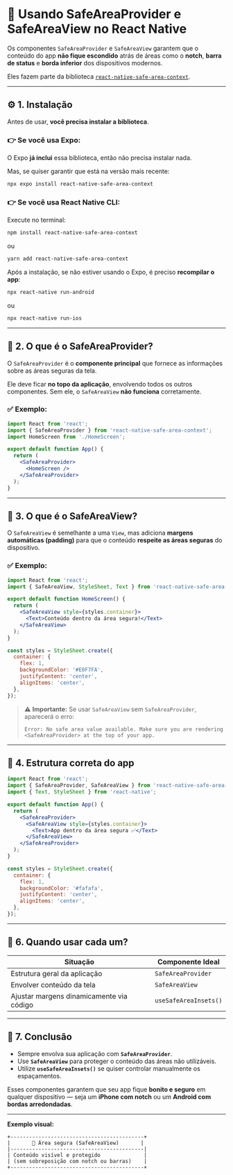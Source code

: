 # 📱 Usando SafeAreaProvider e SafeAreaView no React Native

Os componentes `SafeAreaProvider` e `SafeAreaView` garantem que o conteúdo do app **não fique escondido** atrás de áreas como o **notch**, **barra de status** e **borda inferior** dos dispositivos modernos.

Eles fazem parte da biblioteca [`react-native-safe-area-context`](https://github.com/th3rdwave/react-native-safe-area-context).

---

## ⚙️ 1. Instalação

Antes de usar, **você precisa instalar a biblioteca**.

### 👉 Se você usa **Expo**:
O Expo **já inclui** essa biblioteca, então não precisa instalar nada.

Mas, se quiser garantir que está na versão mais recente:
```bash
npx expo install react-native-safe-area-context
````

### 👉 Se você usa **React Native CLI**:

Execute no terminal:

```bash
npm install react-native-safe-area-context
```

ou

```bash
yarn add react-native-safe-area-context
```

Após a instalação, se não estiver usando o Expo, é preciso **recompilar o app**:

```bash
npx react-native run-android
```

ou

```bash
npx react-native run-ios
```

---

## 🧱 2. O que é o SafeAreaProvider?

O `SafeAreaProvider` é o **componente principal** que fornece as informações sobre as áreas seguras da tela.

Ele deve ficar **no topo da aplicação**, envolvendo todos os outros componentes.
Sem ele, o `SafeAreaView` **não funciona** corretamente.

### ✅ Exemplo:

```jsx
import React from 'react';
import { SafeAreaProvider } from 'react-native-safe-area-context';
import HomeScreen from './HomeScreen';

export default function App() {
  return (
    <SafeAreaProvider>
      <HomeScreen />
    </SafeAreaProvider>
  );
}
```

---

## 🧩 3. O que é o SafeAreaView?

O `SafeAreaView` é semelhante a uma `View`, mas adiciona **margens automáticas (padding)** para que o conteúdo **respeite as áreas seguras** do dispositivo.

### ✅ Exemplo:

```jsx
import React from 'react';
import { SafeAreaView, StyleSheet, Text } from 'react-native-safe-area-context';

export default function HomeScreen() {
  return (
    <SafeAreaView style={styles.container}>
      <Text>Conteúdo dentro da área segura!</Text>
    </SafeAreaView>
  );
}

const styles = StyleSheet.create({
  container: {
    flex: 1,
    backgroundColor: '#E0F7FA',
    justifyContent: 'center',
    alignItems: 'center',
  },
});
```

> ⚠️ **Importante:** Se usar `SafeAreaView` sem `SafeAreaProvider`, aparecerá o erro:
>
> ```
> Error: No safe area value available. Make sure you are rendering <SafeAreaProvider> at the top of your app.
> ```

---

## 🧩 4. Estrutura correta do app

```jsx
import React from 'react';
import { SafeAreaProvider, SafeAreaView } from 'react-native-safe-area-context';
import { Text, StyleSheet } from 'react-native';

export default function App() {
  return (
    <SafeAreaProvider>
      <SafeAreaView style={styles.container}>
        <Text>App dentro da área segura ✅</Text>
      </SafeAreaView>
    </SafeAreaProvider>
  );
}

const styles = StyleSheet.create({
  container: {
    flex: 1,
    backgroundColor: '#fafafa',
    justifyContent: 'center',
    alignItems: 'center',
  },
});
```
---

## 🧰 6. Quando usar cada um?

| Situação                                 | Componente Ideal      |
| ---------------------------------------- | --------------------- |
| Estrutura geral da aplicação             | `SafeAreaProvider`    |
| Envolver conteúdo da tela                | `SafeAreaView`        |
| Ajustar margens dinamicamente via código | `useSafeAreaInsets()` |

---

## 🚀 7. Conclusão

* Sempre envolva sua aplicação com **`SafeAreaProvider`**.
* Use **`SafeAreaView`** para proteger o conteúdo das áreas não utilizáveis.
* Utilize **`useSafeAreaInsets()`** se quiser controlar manualmente os espaçamentos.

Esses componentes garantem que seu app fique **bonito e seguro** em qualquer dispositivo — seja um **iPhone com notch** ou um **Android com bordas arredondadas**.

---

**Exemplo visual:**

```
+-------------------------------------------+
|       🔵 Área segura (SafeAreaView)       |
|-------------------------------------------|
| Conteúdo visível e protegido              |
| (sem sobreposição com notch ou barras)    |
+-------------------------------------------+
```


